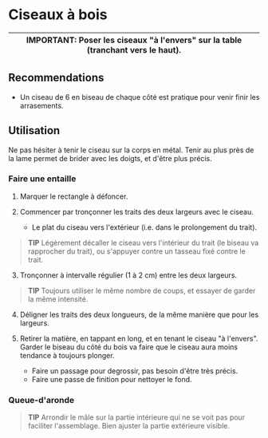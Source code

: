 # Ciseaux à bois

| IMPORTANT: Poser les ciseaux "à l'envers" sur la table (tranchant vers le haut). |
| --- |

## Recommendations

* Un ciseau de 6 en biseau de chaque côté est pratique pour venir finir les arrasements.

## Utilisation

Ne pas hésiter à tenir le ciseau sur la corps en métal.
Tenir au plus près de la lame permet de brider avec les doigts, et d'être plus précis.

### Faire une entaille

1. Marquer le rectangle à défoncer.

2. Commencer par tronçonner les traits des deux largeurs avec le ciseau.

   * Le plat du ciseau vers l'extérieur (i.e. dans le prolongement du trait).

  > **TIP** Légèrement décaller le ciseau vers l'intérieur du trait (le biseau va rapprocher du trait), ou s'appuyer contre un tasseau fixé contre le trait.

3. Tronçonner à intervalle régulier (1 à 2 cm) entre les deux largeurs.

  > **TIP** Toujours utiliser le même nombre de coups, et essayer de garder la même intensité.

4. Déligner les traits des deux longueurs, de la même manière que pour les largeurs.

5. Retirer la matière, en tappant en long, et en tenant le ciseau "à l'envers".
   Garder le biseau du côté du bois va faire que le ciseau aura moins tendance à toujours plonger.

   * Faire un passage pour degrossir, pas besoin d'être très précis.
   * Faire une passe de finition pour nettoyer le fond.

### Queue-d'aronde

> **TIP** Arrondir le mâle sur la partie intérieure qui ne se voit pas pour faciliter l'assemblage. Bien ajuster la partie extérieure visible.

